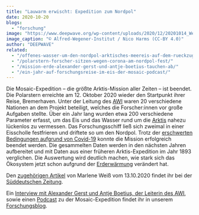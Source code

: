 ```yaml
---
title: "Lauwarm erwischt: Expedition zum Nordpol"
date: 2020-10-20
blogs: 
  - "forschung"
image: "https://www.deepwave.org/wp-content/uploads/2020/12/20201014_WelcomeBack_NicoHarms_005-scaled.jpg"
image_caption: "© Alfred-Wegener-Institut / Nico Harms (CC-BY 4.0)"
author: "DEEPWAVE"
related: 
  - "/offenes-wasser-um-den-nordpol-arktisches-meereis-auf-dem-rueckzug/"
  - "/polarstern-forscher-sitzen-wegen-corona-am-nordpol-fest/"
  - "/mission-erde-alexander-gerst-und-antje-boetius-tauchen-ab/"
  - "/ein-jahr-auf-forschungsreise-im-eis-der-mosaic-podcast/"
---
```


Die Mosaic-Expedition – die größte Arktis-Mission aller Zeiten – ist beendet. Die Polarstern erreichte am 12. Oktober 2020 wieder den Startpunkt ihrer Reise, Bremerhaven. Unter der Leitung des [AWI](https://www.awi.de/) waren 20 verschiedene Nationen an dem Projekt beteiligt, welches die Forscher:innen vor große Aufgaben stellte. Über ein Jahr lang wurden etwa 200 verschiedene Parameter erfasst, um das Eis und das Wasser rund um die [Arktis](https://www.deepwave.org/offenes-wasser-um-den-nordpol-arktisches-meereis-auf-dem-rueckzug/) nahezu lückenlos zu vermessen. Das Forschungsschiff ließ sich zweimal in einer Eisscholle festfrieren und driftete so um den Nordpol. Trotz der [erschwerten Bedingungen aufgrund von Covid-19](https://www.deepwave.org/polarstern-forscher-sitzen-wegen-corona-am-nordpol-fest/) konnte die Mission erfolgreich beendet werden. Die gesammelten Daten werden in den nächsten Jahren aufbereitet und mit Daten aus einer früheren Arktis-Expedition im Jahr 1893 verglichen. Die Auswertung wird deutlich machen, wie stark sich das Ökosystem jetzt schon aufgrund der [Erderwärmung](https://www.deepwave.org/die-ozeane/klimawandel/) verändert hat.

Den [zugehörigen Artikel](https://www.sueddeutsche.de/wissen/klimawandel-polarstern-arktis-1.5063037) von Marlene Weiß vom 13.10.2020 findet ihr bei der [Süddeutschen Zeitung](https://www.sueddeutsche.de/).

Ein [Interview mit Alexander Gerst und Antje Boetius, der Leiterin des AWI](https://www.deepwave.org/mission-erde-alexander-gerst-und-antje-boetius-tauchen-ab/), sowie einen [Podcast](https://www.deepwave.org/ein-jahr-auf-forschungsreise-im-eis-der-mosaic-podcast/) zu der Mosaic-Expedition findet ihr in unserem [Forschungsblog](https://www.deepwave.org/blogs/forschung/).
